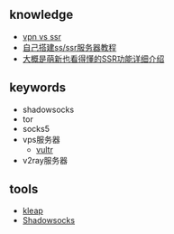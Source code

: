 
## knowledge

+ [vpn vs ssr](https://blog.csdn.net/Marvel__Dead/article/details/78495583)
+ [自己搭建ss/ssr服务器教程](https://github.com/getlantern/forum/issues/5620)
+ [大概是萌新也看得懂的SSR功能详细介绍](https://lolico.moe/tutorial/shadowsocksr.html)

## keywords

+ shadowsocks
+ tor
+ socks5
+ vps服务器
    - [vultr](http://www.vultr.com/?ref=7048874 )
+ v2ray服务器

## tools

+ [kleap](https://kleape.com/docs/guide/windows-ssr.html)
+ [Shadowsocks](http://www.jeyzhang.com/how-to-install-and-setup-shadowsocks-client-in-different-os.html)